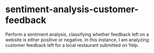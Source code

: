 # sentiment-analysis-customer-feedback
Perform a sentiment analysis, classifying whether feedback left on a website is either positive or negative. In this instance, I am analyzing customer feedback left for a local restaurant submitted on Yelp.
